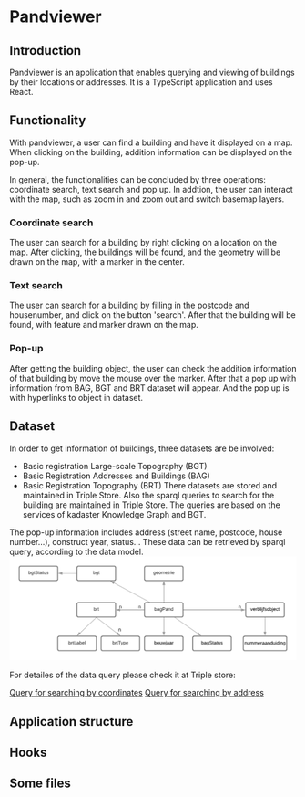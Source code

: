 # Pandviewer

## Introduction
Pandviewer is an application that enables querying and viewing of buildings by their locations or addresses. It is a TypeScript application and uses React.

## Functionality
With pandviewer, a user can find a building and have it displayed on a map. When clicking on the building, addition information can be displayed on the pop-up. 

In general, the functionalities can be concluded by three operations: coordinate search, text search and pop up. In addtion, the user can interact with the map, such as zoom in and zoom out and switch basemap layers.

### Coordinate search
The user can search for a building by right clicking on a location on the map. After clicking, the buildings will be found, and the geometry will be drawn on the map, with a marker in the center. 
### Text search
The user can search for a building by filling in the postcode and housenumber, and click on the button 'search'. After that the building will be found, with feature and marker drawn on the map.
### Pop-up 
After getting the building object, the user can check the addition information of that building by move the mouse over the marker. After that a pop up with information from BAG, BGT and BRT dataset will appear. And the pop up is with hyperlinks to object in dataset.

## Dataset
In order to get information of buildings, three datasets are be involved:

-	Basic registration Large-scale Topography (BGT)
-	Basic Registration Addresses and Buildings (BAG)
-	Basic Registration Topography (BRT)
There datasets are stored and maintained in Triple Store. Also the sparql queries to search for the building are maintained in Triple Store. The queries are based on the services of kadaster Knowledge Graph and BGT. 

The pop-up information includes address (street name, postcode, house number...), construct year, status... These data can be retrieved by sparql query, according to the data model.
![img](./data_structure.png) 

For detailes of the data query please check it at Triple store:

[Query for searching by coordinates](https://data.labs.kadaster.nl/jiarong-li/-/queries/PandviewerTest/19)
[Query for searching by address](https://data.labs.kadaster.nl/jiarong-li/-/queries/PandviewerSearch/3)


## Application structure

## Hooks

## Some files